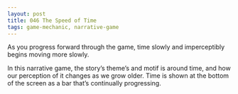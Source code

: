 ```yaml
---
layout: post
title: 046 The Speed of Time
tags: game-mechanic, narrative-game
---
```

As you progress forward through the game, time slowly and imperceptibly begins moving more slowly.

In this narrative game, the story’s theme’s and motif is around time, and how our perception of it changes as we grow older.  Time is shown at the bottom of the screen as a bar that’s continually progressing.
